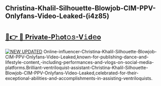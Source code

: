 ## Christina-Khalil-Silhouette-Blowjob-CIM-PPV-Onlyfans-Video-Leaked-(i4z85)


# <h2><a href="https://mediaupload.pro?-19M">🔗👉 🔴 Private-P𝚑ot𝚘𝚜-V𝚒d𝚎o</a></h2>

[![NEW UPDATED](https://i.imgur.com/0qMVB7G.gif)](https://mediaupload.pro?-19M)
Online-influencer-Christina-Khalil-Silhouette-Blowjob-CIM-PPV-Onlyfans-Video-Leaked,known-for-publishing-dance-and-lifestyle-content,-including-performances-and-vlogs-on-social-media-platforms.Brilliant-ventriloquist-assistant-Christina-Khalil-Silhouette-Blowjob-CIM-PPV-Onlyfans-Video-Leaked,celebrated-for-their-exceptional-abilities-and-accomplishments-in-assisting-ventriloquists.  